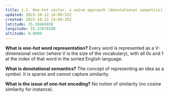 ```yaml
---
title: 1.1. One-hot vector, a naïve approach (denotational semantics)
updated: 2023-10-12 14:09:52Z
created: 2023-10-12 14:09:35Z
latitude: 25.20484930
longitude: 55.27078280
altitude: 0.0000
---
```


**What is one-hot word representation?**
Every word is represented as a V-dimensional vector (where V is the size of the vocabulary), with all 0s and 1 at the index of that word in the sorted English language.

**What is denotational semantics?**
The concept of representing an idea as a symbol. It is sparse and cannot capture similarity.

**What is the issue of one-hot encoding?**
No notion of similarity (no cosine similarity for instance).